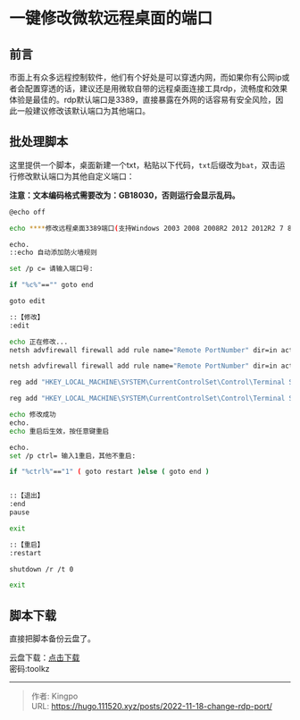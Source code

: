 # 一键修改微软远程桌面的端口


<!--more-->
## 前言

市面上有众多远程控制软件，他们有个好处是可以穿透内网，而如果你有公网ip或者会配置穿透的话，建议还是用微软自带的远程桌面连接工具rdp，流畅度和效果体验是最佳的。rdp默认端口是3389，直接暴露在外网的话容易有安全风险，因此一般建议修改该默认端口为其他端口。

## 批处理脚本

这里提供一个脚本，桌面新建一个txt，粘贴以下代码，`txt`后缀改为`bat`，双击运行修改默认端口为其他自定义端口：

**注意：文本编码格式需要改为：GB18030，否则运行会显示乱码。**

```sh
@echo off 

echo ****修改远程桌面3389端口(支持Windows 2003 2008 2008R2 2012 2012R2 7 8 10 )****

echo.
::echo 自动添加防火墙规则

set /p c= 请输入端口号:

if "%c%"=="" goto end

goto edit

::【修改】
:edit 

echo 正在修改...
netsh advfirewall firewall add rule name="Remote PortNumber" dir=in action=allow protocol=TCP localport="%c%"

netsh advfirewall firewall add rule name="Remote PortNumber" dir=in action=allow protocol=TCP localport="%c%"

reg add "HKEY_LOCAL_MACHINE\SYSTEM\CurrentControlSet\Control\Terminal Server\Wds\rdpwd\Tds\tcp" /v "PortNumber" /t REG_DWORD /d "%c%" /f 

reg add "HKEY_LOCAL_MACHINE\SYSTEM\CurrentControlSet\Control\Terminal Server\WinStations\RDP-Tcp" /v "PortNumber" /t REG_DWORD /d "%c%" /f 

echo 修改成功
echo. 
echo 重启后生效，按任意键重启

echo. 
set /p ctrl= 输入1重启，其他不重启:

if "%ctrl%"=="1" ( goto restart )else ( goto end )


::【退出】
:end
pause

exit

::【重启】
:restart

shutdown /r /t 0

exit


```

## 脚本下载

直接把脚本备份云盘了。

云盘下载：[点击下载](https://toolkz.lanzouk.com/iNQBm11gvtkj)  
密码:toolkz


---

> 作者: Kingpo  
> URL: https://hugo.111520.xyz/posts/2022-11-18-change-rdp-port/  

